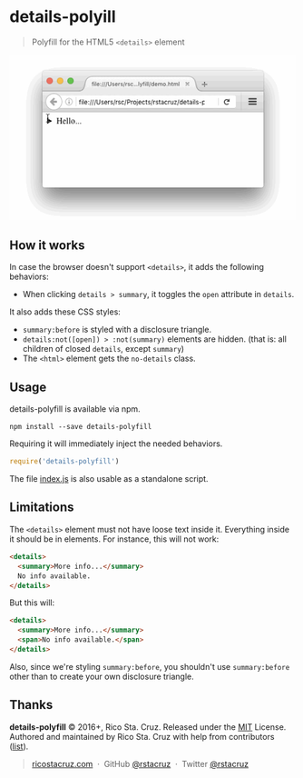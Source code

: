 # details-polyill

> Polyfill for the HTML5 `<details>` element

![](docs/images/details-polyfill.gif)

How it works
------------

In case the browser doesn't support `<details>`, it adds the following behaviors:

  - When clicking `details > summary`, it toggles the `open` attribute in `details`.

It also adds these CSS styles:

  - `summary:before` is styled with a disclosure triangle.
  - `details:not([open]) > :not(summary)` elements are hidden. (that is: all children of closed `details`, except `summary`)
  - The `<html>` element gets the `no-details` class.

Usage
-----

details-polyfill is available via npm.

```
npm install --save details-polyfill
```

Requiring it will immediately inject the needed behaviors.

```js
require('details-polyfill')
```

The file [index.js](index.js) is also usable as a standalone script.

Limitations
-----------

The `<details>` element must not have loose text inside it. Everything inside it should be in elements. For instance, this will not work:

```html
<details>
  <summary>More info...</summary>
  No info available.
</details>
```

But this will:

```html
<details>
  <summary>More info...</summary>
  <span>No info available.</span>
</details>
```

Also, since we're styling `summary:before`, you shouldn't use `summary:before` other than to create your own disclosure triangle.

Thanks
------

**details-polyfill** © 2016+, Rico Sta. Cruz. Released under the [MIT] License.<br>
Authored and maintained by Rico Sta. Cruz with help from contributors ([list][contributors]).

> [ricostacruz.com](http://ricostacruz.com) &nbsp;&middot;&nbsp;
> GitHub [@rstacruz](https://github.com/rstacruz) &nbsp;&middot;&nbsp;
> Twitter [@rstacruz](https://twitter.com/rstacruz)

[MIT]: http://mit-license.org/
[contributors]: http://github.com/rstacruz/details-polyfill/contributors

